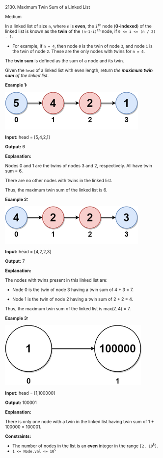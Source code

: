 2130\. Maximum Twin Sum of a Linked List

Medium

In a linked list of size `n`, where `n` is **even**, the <code>i<sup>th</sup></code> node (**0-indexed**) of the linked list is known as the **twin** of the <code>(n-1-i)<sup>th</sup></code> node, if `0 <= i <= (n / 2) - 1`.

*   For example, if `n = 4`, then node `0` is the twin of node `3`, and node `1` is the twin of node `2`. These are the only nodes with twins for `n = 4`.

The **twin sum** is defined as the sum of a node and its twin.

Given the `head` of a linked list with even length, return _the **maximum twin sum** of the linked list_.

**Example 1:**

![](eg1drawio.png)

**Input:** head = [5,4,2,1]

**Output:** 6

**Explanation:** 

Nodes 0 and 1 are the twins of nodes 3 and 2, respectively. All have twin sum = 6. 

There are no other nodes with twins in the linked list. 

Thus, the maximum twin sum of the linked list is 6.

**Example 2:**

![](eg2drawio.png)

**Input:** head = [4,2,2,3]

**Output:** 7

**Explanation:** 

The nodes with twins present in this linked list are: 

- Node 0 is the twin of node 3 having a twin sum of 4 + 3 = 7. 

- Node 1 is the twin of node 2 having a twin sum of 2 + 2 = 4. 
  
Thus, the maximum twin sum of the linked list is max(7, 4) = 7.

**Example 3:**

![](eg3drawio.png)

**Input:** head = [1,100000]

**Output:** 100001

**Explanation:** 

There is only one node with a twin in the linked list having twin sum of 1 + 100000 = 100001.

**Constraints:**

*   The number of nodes in the list is an **even** integer in the range <code>[2, 10<sup>5</sup>]</code>.
*   <code>1 <= Node.val <= 10<sup>5</sup></code>